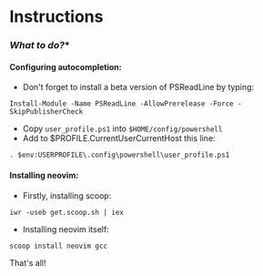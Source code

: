 # Instructions

### *What to do?**
#### Configuring autocompletion:
* Don't forget to install a beta version of PSReadLine by typing:
```
Install-Module -Name PSReadLine -AllowPrerelease -Force -SkipPublisherCheck
```
* Copy `user_profile.ps1` into `$HOME/config/powershell`
* Add to $PROFILE.CurrentUserCurrentHost this line:
```
. $env:USERPROFILE\.config\powershell\user_profile.ps1
```
#### Installing neovim:
* Firstly, installing scoop: 
```
iwr -useb get.scoop.sh | iex
```

* Installing neovim itself: 
```
scoop install neovim gcc
```

That's all!
